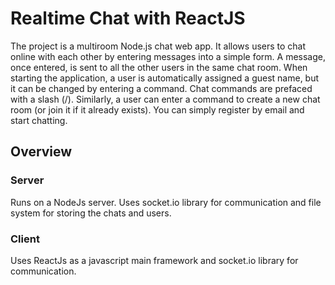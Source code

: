 # Realtime Chat with ReactJS
The project is a multiroom Node.js chat web app. It allows users to chat online with each other by entering messages into a simple form. A message, once entered, is sent to all the other users in the same chat room. When starting the application, a user is automatically assigned a guest name, but it can be changed by entering a command. Chat commands are prefaced with a slash (/). Similarly, a user can enter a command to create a new chat room (or join it if it already exists). You can simply register by email and start chatting.

## Overview
### Server
Runs on a NodeJs server. Uses socket.io library for communication and file system for storing the chats and users.

### Client
Uses ReactJs as a javascript main framework and socket.io library for communication.
